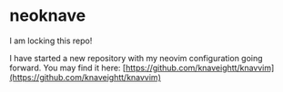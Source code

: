 # neoknave
I am locking this repo!

I have started a new repository with my neovim configuration going forward.
You may find it here: [https://github.com/knaveightt/knavvim](https://github.com/knaveightt/knavvim)
